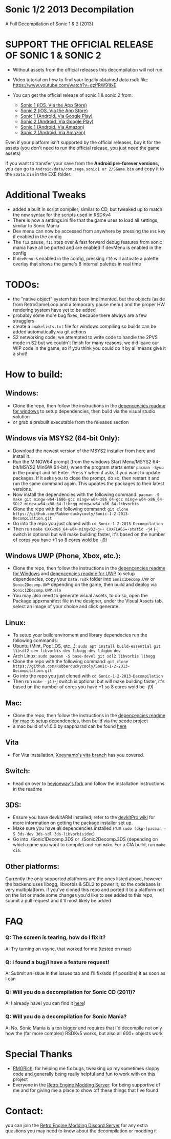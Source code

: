 # Sonic 1/2 2013 Decompilation
A Full Decompilation of Sonic 1 & 2 (2013)

# **SUPPORT THE OFFICIAL RELEASE OF SONIC 1 & SONIC 2**
+ Without assets from the official releases this decompilation will not run.
+ Video tutorial on how to find your legally obtained data.rsdk file: https://www.youtube.com/watch?v=gzIfRW91IxE

+ You can get the official release of sonic 1 & sonic 2 from:
  * [Sonic 1 (iOS, Via the App Store)](https://apps.apple.com/au/app/sonic-the-hedgehog-classic/id316050001)
  * [Sonic 2 (iOS, Via the App Store)](https://apps.apple.com/au/app/sonic-the-hedgehog-2-classic/id347415188)
  * [Sonic 1 (Android, Via Google Play)](https://play.google.com/store/apps/details?id=com.sega.sonic1px&hl=en_AU&gl=US)
  * [Sonic 2 (Android, Via Google Play)](https://play.google.com/store/apps/details?id=com.sega.sonic2.runner&hl=en_AU&gl=US)
  * [Sonic 1 (Android, Via Amazon)](https://www.amazon.com.au/Sega-of-America-Sonic-Hedgehog/dp/B00D74DVKM)
  * [Sonic 2 (Android, Via Amazon)](https://www.amazon.com.au/Sega-of-America-Sonic-Hedgehog/dp/B00HAPRVWS)

Even if your platform isn't supported by the official releases, buy it for the assets (you don't need to run the official release, you just need the game assets)

If you want to transfer your save from the **Android pre-forever versions,** you can go to `Android/data/com.sega.sonic1 or 2/SGame.bin` and copy it to the `SData.bin` in the EXE folder.

# Additional Tweaks
* added a built in script compiler, similar to CD, but tweaked up to match the new syntax for the scripts used in RSDKv4
* There is now a settings.ini file that the game uses to load all settings, similar to Sonic Mania
* Dev menu can now be accessed from anywhere by pressing the `ESC` key if enabled in the config
* The `f12` pause, `f11` step over & fast forward debug features from sonic mania have all be ported and are enabled if devMenu is enabled in the config
* If `devMenu` is enabled in the config, pressing `f10` will activate a palette overlay that shows the game's 8 internal palettes in real time

# TODOs:
* the "native object" system has been implimented, but the objects (aside from RetroGameLoop and a temporary pause menu) and the proper HW rendering system have yet to be added
* probably some more bug fixes, because there always are a few stragglers
* create a `cmakelists.txt` file for windows compiling so builds can be added automatically via git actions
* S2 networking code, we attempted to write code to handle the 2PVS mode in S2 but we couldn't finish for many reasons, we did leave our WIP code in the game, so if you think you could do it by all means give it a shot!

# How to build:
## Windows:
* Clone the repo, then follow the instructions in the [depencencies readme for windows](./dependencies/windows/dependencies.txt) to setup dependencies, then build via the visual studio solution
* or grab a prebuilt executable from the releases section

## Windows via MSYS2 (64-bit Only):

* Download the newest version of the MSYS2 installer from [here](https://www.msys2.org/) and install it.
* Run the MINGW64 prompt (from the windows Start Menu/MSYS2 64-bit/MSYS2 MinGW 64-bit), when the program starts enter `pacman -Syuu` in the prompt and hit Enter. Press `Y` when it asks if you want to update packages. If it asks you to close the prompt, do so, then restart it and run the same command again. This updates the packages to their latest versions.
* Now install the dependencies with the following command: `pacman -S make git mingw-w64-i686-gcc mingw-w64-x86_64-gcc mingw-w64-x86_64-SDL2 mingw-w64-x86_64-libogg mingw-w64-x86_64-libvorbis`
* Clone the repo with the following command: `git clone https://github.com/Rubberduckycooly/Sonic-1-2-2013-Decompilation.git`
* Go into the repo you just cloned with `cd Sonic-1-2-2013-Decompilation`
* Then run `make CXX=x86_64-w64-mingw32-g++ CXXFLAGS=-static -j4` (-j switch is optional but will make building faster, it's based on the number of cores you have +1 so 8 cores wold be -j9)

## Windows UWP (Phone, Xbox, etc.):
* Clone the repo, then follow the instructions in the [depencencies readme for Windows](./dependencies/windows/dependencies.txt) and [depencencies readme for UWP](./dependencies/windows-uwp/dependencies.txt) to setup dependencies, copy your `Data.rsdk` folder into `Sonic1Decomp.UWP` or `Sonic2Decomp.UWP` depending on the game, then build and deploy via `Sonic12Decomp.UWP.sln`
* You may also need to generate visual assets, to do so, open the Package.appxmanifest file in the designer, under the Visual Assets tab, select an image of your choice and click generate.

## Linux:
* To setup your build enviroment and library dependecies run the following commands:
* Ubuntu (Mint, Pop!_OS, etc...): `sudo apt install build-essential git libsdl2-dev libvorbis-dev libogg-dev libgbm-dev`
* Arch Linux: `sudo pacman -S base-devel git sdl2 libvorbis libogg`
* Clone the repo with the following command: `git clone https://github.com/Rubberduckycooly/Sonic-1-2-2013-Decompilation.git`
* Go into the repo you just cloned with `cd Sonic-1-2-2013-Decompilation`
* Then run `make -j4` (-j switch is optional but will make building faster, it's based on the number of cores you have +1 so 8 cores wold be -j9)

## Mac:
* Clone the repo, then follow the instructions in the [depencencies readme for mac](./dependencies/mac/dependencies.txt) to setup dependencies, then build via the xcode project
* a mac build of v1.0.0 by sappharad can be found [here](https://github.com/Sappharad/Sonic-1-2-2013-Decompilation/releases/tag/1.0.0mac)

## Vita
* For Vita installation, [Xeeynamo's vita branch](https://github.com/xeeynamo/Sonic-1-2-2013-Decompilation) has you covered.
## Switch:
* head on over to [heyjoeway's fork](https://github.com/heyjoeway/Sonic-1-2-2013-Decompilation) and follow the installation instructions in the readme

## 3DS:
* Ensure you have devkitARM installed; refer to the [devkitPro wiki](https://devkitpro.org/wiki/Getting_Started) for more information on getting the package installer set up.
* Make sure you have all dependencies installed (run `sudo (dkp-)pacman -S 3ds-dev 3ds-sdl 3ds-libvorbisidec`)
* Go into ./Sonic1Decomp.3DS or ./Sonic2Decomp.3DS (depending on which game you want to compile) and run `make`. For a CIA build, run `make cia`.

## Other platforms:
Currently the only supported platforms are the ones listed above, however the backend uses libogg, libvorbis & SDL2 to power it, so the codebase is very multiplatform.
if you've cloned this repo and ported it to a platform not on the list or made some changes you'd like to see added to this repo, submit a pull request and it'll most likely be added

# FAQ
### Q: The screen is tearing, how do I fix it?
A: Try turning on vsync, that worked for me (tested on mac)

### Q: I found a bug/I have a feature request!
A: Submit an issue in the issues tab and I'll fix/add (if possible) it as soon as I can

### Q: Will you do a decompilation for Sonic CD (2011)?
A: I already have! you can find it [here](https://github.com/Rubberduckycooly/Sonic-CD-11-Decompilation)!

### Q: Will you do a decompilation for Sonic Mania?
A: No. Sonic Mania is a ton bigger and requires that I'd decompile not only how the (far more complex) RSDKv5 works, but also all _600_+ objects work

# Special Thanks
* [RMGRich](https://github.com/MGRich): for helping me fix bugs, tweaking up my sometimes sloppy code and generally being really helpful and fun to work with on this project
* Everyone in the [Retro Engine Modding Server](https://dc.railgun.works/retroengine): for being supportive of me and for giving me a place to show off these things that I've found

# Contact:
you can join the [Retro Engine Modding Discord Server](https://dc.railgun.works/retroengine) for any extra questions you may need to know about the decompilation or modding it
